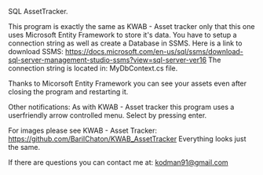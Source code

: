 SQL AssetTracker.

This program is exactly the same as KWAB - Asset tracker only that this one uses Microsoft Entity Framework to store it's data. 
You have to setup a connection string as well as create a Database in SSMS.
Here is a link to download SSMS: https://docs.microsoft.com/en-us/sql/ssms/download-sql-server-management-studio-ssms?view=sql-server-ver16
The connection string is located in: MyDbContext.cs file.

Thanks to Micorsoft Entity Framework you can see your assets even after closing the program and restarting it.

Other notifications:
As with KWAB - Asset tracker this program uses a userfriendly arrow controlled menu.
Select by pressing enter.

For images please see KWAB - Asset Tracker: https://github.com/BarilChaton/KWAB_AssetTracker
Everything looks just the same.

If there are questions you can contact me at: kodman91@gmail.com
